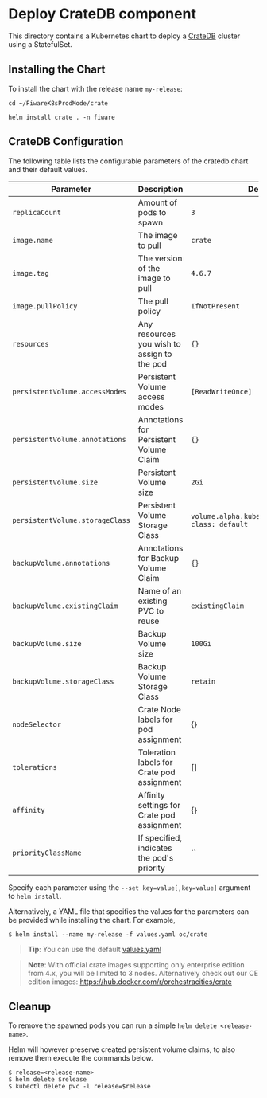 # Deploy CrateDB component

This directory contains a Kubernetes chart to deploy a [CrateDB](https://crate.io) cluster using a StatefulSet.

## Installing the Chart

To install the chart with the release name `my-release`:

```console
cd ~/FiwareK8sProdMode/crate
```

```console
helm install crate . -n fiware
```

## CrateDB Configuration

The following table lists the configurable parameters of the cratedb chart and their default values.

|       Parameter                   |           Description                       |                         Default                     |
|-----------------------------------|---------------------------------------------|-----------------------------------------------------|
| `replicaCount`                    | Amount of pods to spawn                     | `3`                                                 |
| `image.name`                      | The image to pull                           | `crate`                                             |
| `image.tag`                       | The version of the image to pull            | `4.6.7`                                             |
| `image.pullPolicy`                | The pull policy                             | `IfNotPresent`                                      |
| `resources`                       | Any resources you wish to assign to the pod | `{}`                                                |
| `persistentVolume.accessModes`    | Persistent Volume access modes              | `[ReadWriteOnce]`                                   |
| `persistentVolume.annotations`    | Annotations for Persistent Volume Claim     | `{}`                                                |
| `persistentVolume.size`           | Persistent Volume size                      | `2Gi`                                               |
| `persistentVolume.storageClass`   | Persistent Volume Storage Class             | `volume.alpha.kubernetes.io/storage-class: default` |
| `backupVolume.annotations`        | Annotations for Backup Volume Claim         | `{}`                                                |
| `backupVolume.existingClaim`      | Name of an existing PVC to reuse            | `existingClaim`                                     |
| `backupVolume.size`               | Backup Volume size                          | `100Gi`                                             |
| `backupVolume.storageClass`       | Backup Volume Storage Class                 | `retain`                                            |
| `nodeSelector`                    | Crate Node labels for pod assignment        | {}                                                  |
| `tolerations`                     | Toleration labels for Crate pod assignment  | []                                                  |
| `affinity`                        | Affinity settings for Crate pod assignment  | {}                                                  |
| `priorityClassName`               | If specified, indicates the pod's priority  | ``                                                  |

Specify each parameter using the `--set key=value[,key=value]` argument to `helm install`.

Alternatively, a YAML file that specifies the values for the parameters can be provided while installing the chart. For example,

```console
$ helm install --name my-release -f values.yaml oc/crate
```

> **Tip**: You can use the default [values.yaml](values.yaml)


> **Note**: With official crate images supporting only enterprise edition
> from 4.x, you will be limited to 3 nodes. Alternatively check out our
> CE edition images: https://hub.docker.com/r/orchestracities/crate

## Cleanup

To remove the spawned pods you can run a simple `helm delete <release-name>`.

Helm will however preserve created persistent volume claims,
to also remove them execute the commands below.

```console
$ release=<release-name>
$ helm delete $release
$ kubectl delete pvc -l release=$release
```
